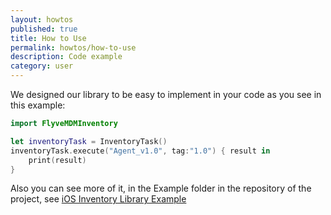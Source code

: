 ```yaml
---
layout: howtos
published: true
title: How to Use
permalink: howtos/how-to-use
description: Code example
category: user
---
```

We designed our library to be easy to implement in your code as you see in this example:

```swift
import FlyveMDMInventory

let inventoryTask = InventoryTask()
inventoryTask.execute("Agent_v1.0", tag:"1.0") { result in
    print(result)
}
```

Also you can see more of it, in the Example folder in the repository of the project, see [iOS Inventory Library Example](https://github.com/flyve-mdm/ios-inventory-library/tree/develop/Example)
